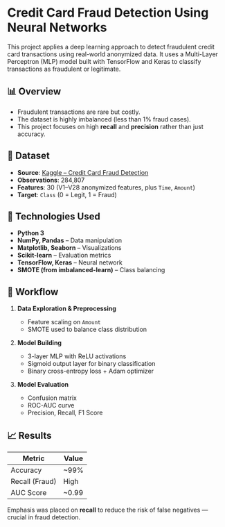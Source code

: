 # Credit Card Fraud Detection Using Neural Networks

This project applies a deep learning approach to detect fraudulent credit card transactions using real-world anonymized data. It uses a Multi-Layer Perceptron (MLP) model built with TensorFlow and Keras to classify transactions as fraudulent or legitimate.

## 📊 Overview

- Fraudulent transactions are rare but costly.
- The dataset is highly imbalanced (less than 1% fraud cases).
- This project focuses on high **recall** and **precision** rather than just accuracy.

## 📁 Dataset

- **Source**: [Kaggle – Credit Card Fraud Detection](https://www.kaggle.com/datasets/mlg-ulb/creditcardfraud)
- **Observations**: 284,807  
- **Features**: 30 (V1–V28 anonymized features, plus `Time`, `Amount`)  
- **Target**: `Class` (0 = Legit, 1 = Fraud)

## 🔧 Technologies Used

- **Python 3**
- **NumPy, Pandas** – Data manipulation
- **Matplotlib, Seaborn** – Visualizations
- **Scikit-learn** – Evaluation metrics
- **TensorFlow, Keras** – Neural network
- **SMOTE (from imbalanced-learn)** – Class balancing

## 🔄 Workflow

1. **Data Exploration & Preprocessing**
   - Feature scaling on `Amount`
   - SMOTE used to balance class distribution

2. **Model Building**
   - 3-layer MLP with ReLU activations
   - Sigmoid output layer for binary classification
   - Binary cross-entropy loss + Adam optimizer

3. **Model Evaluation**
   - Confusion matrix
   - ROC-AUC curve
   - Precision, Recall, F1 Score

## 📈 Results

| Metric        | Value |
|---------------|--------|
| Accuracy      | ~99%  |
| Recall (Fraud)| High  |
| AUC Score     | ~0.99 |

Emphasis was placed on **recall** to reduce the risk of false negatives — crucial in fraud detection.



